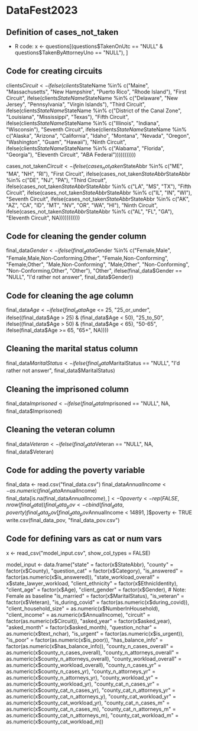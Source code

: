 # DataFest2023

## Definition of cases_not_taken
- R code: x <- questions[(questions$TakenOnUtc == "NULL" & questions$TakenByAttorneyUno == "NULL"), ]

## Code for creating circuits

clients$Circuit <- ifelse(clients$StateName %in% c("Maine", "Massachusetts", "New Hampshire", "Puerto Rico", "Rhode Island"), "First Circuit", ifelse(clients$StateName %in% c("Connecticut", "New York", "Vermont"), "Second Circuit", ifelse(clients$StateName %in% c("Delaware", "New Jersey", "Pennsylvania", "Virgin Islands"), "Third Circuit", ifelse(clients$StateName %in% c("Maryland", "North Carolina", "South Carolina", "Virginia", "West Virginia"), "Fourth Circuit", ifelse(clients$StateName %in% c("District of the Canal Zone", "Louisiana", "Mississippi", "Texas"), "Fifth Circuit", ifelse(clients$StateName %in% c("Kentucky", "Michigan", "Ohio", "Tennessee"), "Sixth Circuit", ifelse(clients$StateName %in% c("Illinois", "Indiana", "Wisconsin"), "Seventh Circuit", ifelse(clients$StateName %in% c("Arkansas", "Iowa", "Minnesota", "Missouri", "Nebraska", "North Dakota", "South Dakota"), "Eighth Circuit", ifelse(clients$StateName %in% c("Alaska", "Arizona", "California", "Idaho", "Montana",  "Nevada", "Oregon", "Washington", "Guam", "Hawaii"), "Ninth Circuit", ifelse(clients$StateName %in% c("Colorado", "Kansas", "New Mexico", "Oklahoma", "Utah", "Wyoming"), "Tenth Circuit", ifelse(clients$StateName %in% c("Alabama", "Florida", "Georgia"), "Eleventh Circuit", "ABA Federal")))))))))))

cases_not_taken$Circuit <- ifelse(cases_not_taken$StateAbbr %in% c("ME", "MA", "NH", "RI"), "First Circuit", ifelse(cases_not_taken$StateAbbr %in% c("CT", "NY", "VT"), "Second Circuit", ifelse(cases_not_taken$StateAbbr %in% c("DE", "NJ", "PA"), "Third Circuit", ifelse(cases_not_taken$StateAbbr %in% c("MD", "NC", "SC", "VA", "WV"), "Fourth Circuit", ifelse(cases_not_taken$StateAbbr %in% c("LA", "MS", "TX"), "Fifth Circuit", ifelse(cases_not_taken$StateAbbr %in% c("KY", "MI", "OH", "TN"), "Sixth Circuit", ifelse(cases_not_taken$StateAbbr %in% c("IL", "IN", "WI"), "Seventh Circuit", ifelse(cases_not_taken$StateAbbr %in% c("AR", "IA", "MN", "MO", "NE", "ND", "SD"), "Eighth Circuit", ifelse(cases_not_taken$StateAbbr %in% c("AK", "AZ", "CA", "ID", "MT", "NV", "OR", "WA", "HI"), "Ninth Circuit", ifelse(cases_not_taken$StateAbbr %in% c("CO", "KS", "NM", "OK", "UT", "WY"), "Tenth Circuit", ifelse(cases_not_taken$StateAbbr %in% c("AL", "FL", "GA"), "Eleventh Circuit", NA)))))))))))

## Code for cleaning the gender column

final_data$Gender <- ifelse(final_data$Gender %in% c("Female,Male", "Female,Male,Non-Conforming,Other", "Female,Non-Conforming", "Female,Other", "Male,Non-Conforming", "Male,Other", "Non-Conforming", "Non-Conforming,Other", "Other"), "Other", ifelse(final_data$Gender == "NULL", "I'd rather not answer", final_data$Gender))

## Code for cleaning the age column

final_data$Age <- ifelse(final_data$Age <= 25, "25_or_under", ifelse((final_data$Age > 25) & (final_data$Age < 50), "25_to_50", ifelse((final_data$Age > 50) & (final_data$Age < 65), "50-65", ifelse(final_data$Age >= 65, "65+", NA))))

## Cleaning the marital status column

final_data$MaritalStatus <- ifelse(final_data$MaritalStatus == "NULL", "I'd rather not answer", final_data$MaritalStatus)

## Cleaning the imprisoned column

final_data$Imprisoned <- ifelse(final_data$Imprisoned == "NULL", NA, final_data$Imprisoned)

## Cleaning the veteran column

final_data$Veteran <- ifelse(final_data$Veteran == "NULL", NA, final_data$Veteran)

## Code for adding the poverty variable 

final_data <- read.csv("final_data.csv")
final_data$AnnualIncome <- as.numeric(final_data$AnnualIncome)
final_data[is.na(final_data$AnnualIncome), ] <- 0
poverty <- rep(FALSE, nrow(final_data))
final_data_pov <- cbind(final_data, poverty)
final_data_pov[final_data_pov$AnnualIncome < 14891, ]$poverty <- TRUE
write.csv(final_data_pov, "final_data_pov.csv")


## Code for defining vars as cat or num vars
  x <- read_csv("model_input.csv", show_col_types = FALSE)

  model_input <- data.frame("state"                      = factor(x$StateAbbr),
                            "county"                     = factor(x$County),
                            "question_cat"               = factor(x$Category),
                            "is_answered"                = factor(as.numeric(x$is_answered)),
                            "state_workload_overall"     = x$state_lawyer_workload,
                            "client_ethnicity"           = factor(x$EthnicIdentity),
                            "client_age"                 = factor(x$Age),
                            "client_gender"              = factor(x$Gender), # Note: Female as baseline
                            "is_married"                 = factor(x$MaritalStatus),
                            "is_veteran"                 = factor(x$Veteran),
                            "is_during_covid"            = factor(as.numeric(x$during_covid)),
                            "client_household_size"      = as.numeric(x$NumberInHousehold),
                            "client_income"              = as.numeric(x$AnnualIncome),
                            "circuit"                    = factor(as.numeric(x$Circuit)),
                            "asked_year"                 = factor(x$asked_year),
                            "asked_month"                = factor(x$asked_month),
                            "question_nchar"             = as.numeric(x$text_nchar),
                            "is_urgent"                  = factor(as.numeric(x$is_urgent)),
                            "is_poor"                    = factor(as.numeric(x$is_poor)),
                            "has_balance_info"           = factor(as.numeric(x$has_balance_info)),
                            "county_n_cases_overall"     = as.numeric(x$county_n_cases_overall),
                            "county_n_attorneys_overall" = as.numeric(x$county_n_attorneys_overall),
                            "county_workload_overall"    = as.numeric(x$county_workload_overall),
                            "county_n_cases_yr"          = as.numeric(x$county_n_cases_yr),
                            "county_n_attorneys_yr"      = as.numeric(x$county_n_attorneys_yr),
                            "county_workload_yr"         = as.numeric(x$county_workload_yr),
                            "county_cat_n_cases_yr"      = as.numeric(x$county_cat_n_cases_yr),
                            "county_cat_n_attorneys_yr"  = as.numeric(x$county_cat_n_attorneys_y),
                            "county_cat_workload_yr"     = as.numeric(x$county_cat_workload_yr),
                            "county_cat_n_cases_m"       = as.numeric(x$county_cat_n_cases_m),
                            "county_cat_n_attorneys_m"   = as.numeric(x$county_cat_n_attorneys_m),
                            "county_cat_workload_m"      = as.numeric(x$county_cat_workload_m))



